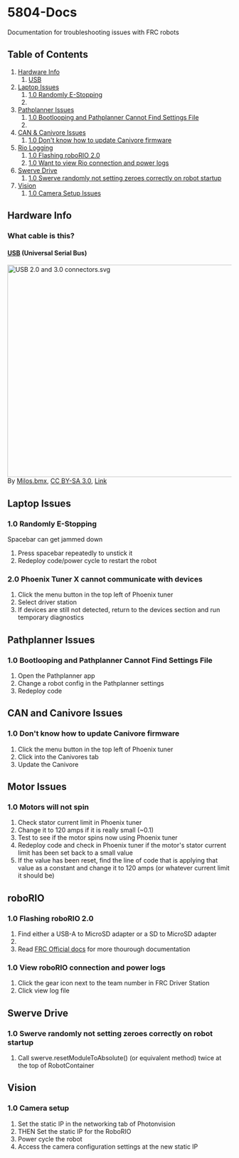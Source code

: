 # 5804-Docs
Documentation for troubleshooting issues with FRC robots

## Table of Contents
1. [Hardware Info](#hardware-info)
    1. [USB](#usb-universal-serial-bus)
3. [Laptop Issues](#laptop-issues)
    1. [1.0 Randomly E-Stopping](#10-randomly-e-stopping)
    2. 
4. [Pathplanner Issues](#pathplanner-issues)
    1. [1.0 Bootlooping and Pathplanner Cannot Find Settings File](#10-bootlooping-and-pathplanner-cannot-find-settings-file)
    2. 
5. [CAN & Canivore Issues](#can-and-canivore-issues)
    1. [1.0 Don't know how to update Canivore firmware](#10-dont-know-how-to-update-canivore-firmware)
6. [Rio Logging](#rio-logging)
    1. [1.0 Flashing roboRIO 2.0](#10-flashing-roborio-20)
    2. [1.0 Want to view Rio connection and power logs](#10-view-roborio-connection-and-power-logs)
7. [Swerve Drive](#swerve-drive)
    1. [1.0 Swerve randomly not setting zeroes correctly on robot startup](#10-swerve-randomly-not-setting-zeroes-correctly-on-robot-startup)
8. [Vision](#vision)
    1. [1.0 Camera Setup Issues](#10-camera-setup-issues)

## Hardware Info
### What cable is this?
#### [USB](https://en.wikipedia.org/wiki/USB_hardware) (Universal Serial Bus)
<p><a href="https://commons.wikimedia.org/wiki/File:USB_2.0_and_3.0_connectors.svg#/media/File:USB_2.0_and_3.0_connectors.svg"><img src="https://upload.wikimedia.org/wikipedia/commons/8/82/USB_2.0_and_3.0_connectors.svg" alt="USB 2.0 and 3.0 connectors.svg" height="476" width="640"></a><br>By <a href="//commons.wikimedia.org/w/index.php?title=User:Milos.bmx&amp;action=edit&amp;redlink=1" class="new" title="User:Milos.bmx (page does not exist)">Milos.bmx</a>, <a href="https://creativecommons.org/licenses/by-sa/3.0" title="Creative Commons Attribution-Share Alike 3.0">CC BY-SA 3.0</a>, <a href="https://commons.wikimedia.org/w/index.php?curid=30414864">Link</a></p>

## Laptop Issues
### 1.0 Randomly E-Stopping
Spacebar can get jammed down
1. Press spacebar repeatedly to unstick it
2. Redeploy code/power cycle to restart the robot

### 2.0 Phoenix Tuner X cannot communicate with devices
1. Click the menu button in the top left of Phoenix tuner
2. Select driver station
3. If devices are still not detected, return to the devices section and run temporary diagnostics

## Pathplanner Issues
### 1.0 Bootlooping and Pathplanner Cannot Find Settings File
1. Open the Pathplanner app
2. Change a robot config in the Pathplanner settings
3. Redeploy code

## CAN and Canivore Issues
### 1.0 Don't know how to update Canivore firmware
1. Click the menu button in the top left of Phoenix tuner
2. Click into the Canivores tab
3. Update the Canivore

## Motor Issues
### 1.0 Motors will not spin
1. Check stator current limit in Phoenix tuner
2. Change it to 120 amps if it is really small (~0.1)
3. Test to see if the motor spins now using Phoenix tuner
4. Redeploy code and check in Phoenix tuner if the motor's stator current limit has been set back to a small value
5. If the value has been reset, find the line of code that is applying that value as a constant and change it to 120 amps (or whatever current limit it should be)

## roboRIO
### 1.0 Flashing roboRIO 2.0
1. Find either a USB-A to MicroSD adapter or a SD to MicroSD adapter
2. 
3. Read [FRC Official docs](https://docs.wpilib.org/en/stable/docs/zero-to-robot/step-3/roborio2-imaging.html) for more thourough documentation
### 1.0 View roboRIO connection and power logs
1. Click the gear icon next to the team number in FRC Driver Station
2. Click view log file

## Swerve Drive
### 1.0 Swerve randomly not setting zeroes correctly on robot startup
1. Call swerve.resetModuleToAbsolute() (or equivalent method) twice at the top of RobotContainer

## Vision
### 1.0 Camera setup
1. Set the static IP in the networking tab of Photonvision
2. THEN Set the static IP for the RoboRIO
3. Power cycle the robot
4. Access the camera configuration settings at the new static IP


